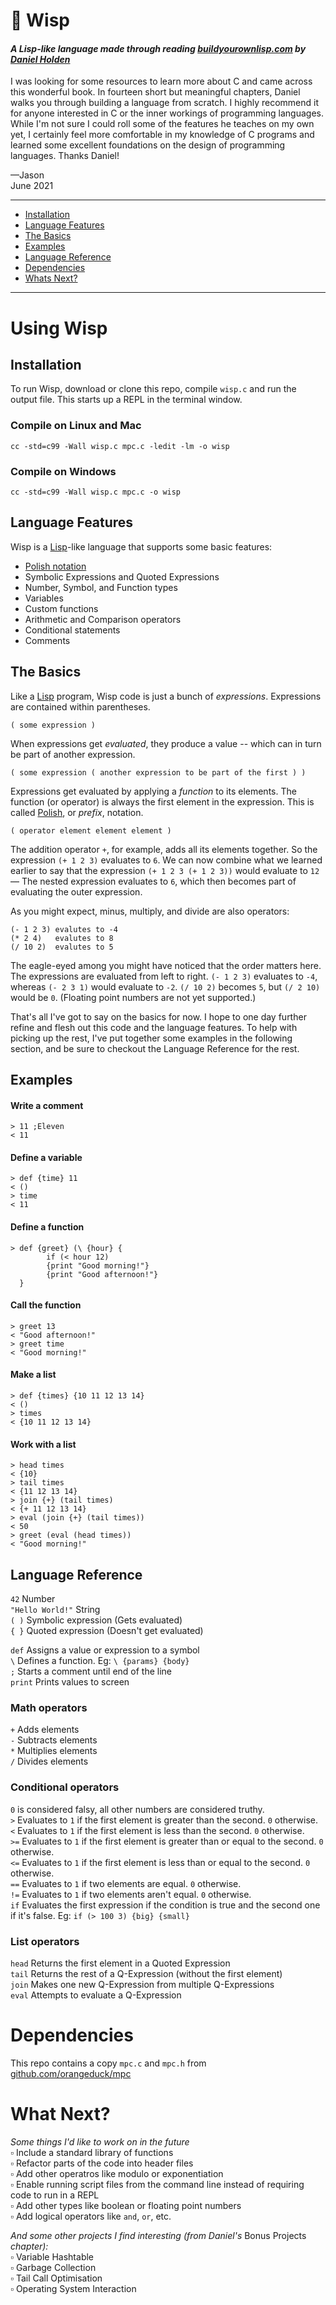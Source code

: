 # 👻 Wisp
#### ***A Lisp-like language made through reading [buildyourownlisp.com](http://www.buildyourownlisp.com/) by [Daniel Holden](https://github.com/orangeduck)***

I was looking for some resources to learn more about C and came across this wonderful book. In fourteen short but meaningful chapters, Daniel walks you through building a language from scratch. I highly recommend it for anyone interested in C or the inner workings of programming languages. While I'm not sure I could roll some of the features he teaches on my own yet, I certainly feel more comfortable in my knowledge of C programs and learned some excellent foundations on the design of programming languages. Thanks Daniel!

—Jason  
June 2021

---

- [Installation](#installation)
- [Language Features](#language-features)
- [The Basics](#the-basics)
- [Examples](#examples)
- [Language Reference](#language-reference)
- [Dependencies](#dependencies)  
- [Whats Next?](#what-next)

---

# Using Wisp

## Installation
To run Wisp, download or clone this repo, compile `wisp.c` and run the output file. This starts up a REPL in the terminal window.

### Compile on Linux and Mac
```
cc -std=c99 -Wall wisp.c mpc.c -ledit -lm -o wisp
```
### Compile on Windows
```
cc -std=c99 -Wall wisp.c mpc.c -o wisp
```

## Language Features
Wisp is a [Lisp](https://en.wikipedia.org/wiki/Lisp_(programming_language))-like language that supports some basic features:
- [Polish notation](https://en.wikipedia.org/wiki/Polish_notation)
- Symbolic Expressions and Quoted Expressions
- Number, Symbol, and Function types
- Variables
- Custom functions
- Arithmetic and Comparison operators
- Conditional statements
- Comments

## The Basics
Like a [Lisp](https://en.wikipedia.org/wiki/Lisp_(programming_language)) program, Wisp code is just a bunch of *expressions*. Expressions are contained within parentheses.
```
( some expression )
```
When expressions get *evaluated*, they produce a value -- which can in turn be part of another expression.
```
( some expression ( another expression to be part of the first ) )
```
Expressions get evaluated by applying a *function* to its elements. The function (or operator) is always the first element in the expression. This is called [Polish](https://en.wikipedia.org/wiki/Polish_notation), or *prefix*, notation.
```
( operator element element element )
```
The addition operator `+`, for example, adds all its elements together. So the expression `(+ 1 2 3)` evaluates to `6`. We can now combine what we learned earlier to say that the expression `(+ 1 2 3 (+ 1 2 3))` would evaluate to `12` — The nested expression evaluates to `6`, which then becomes part of evaluating the outer expression.  

As you might expect, minus, multiply, and divide are also operators:
```
(- 1 2 3) evalutes to -4
(* 2 4)   evalutes to 8
(/ 10 2)  evalutes to 5
```
The eagle-eyed among you might have noticed that the order matters here. The expressions are evaluated from left to right. `(- 1 2 3)` evaluates to `-4`, whereas `(- 2 3 1)` would evaluate to `-2`. `(/ 10 2)`  becomes `5`, but `(/ 2 10)` would be `0`. (Floating point numbers are not yet supported.)

That's all I've got to say on the basics for now. I hope to one day further refine and flesh out this code and the language features. To help with picking up the rest, I've put together some examples in the following section, and be sure to checkout the Language Reference for the rest.

## Examples

#### Write a comment
```
> 11 ;Eleven
< 11
```

#### Define a variable
```
> def {time} 11
< ()
> time
< 11
```

#### Define a function
```
> def {greet} (\ {hour} {
        if (< hour 12)
        {print "Good morning!"}
        {print "Good afternoon!"}
  }
```

#### Call the function
```
> greet 13
< "Good afternoon!"
> greet time
< "Good morning!"
```

#### Make a list
```
> def {times} {10 11 12 13 14}
< ()
> times
< {10 11 12 13 14}
```

#### Work with a list
```
> head times
< {10}
> tail times
< {11 12 13 14}
> join {+} (tail times)
< {+ 11 12 13 14}
> eval (join {+} (tail times))
< 50
> greet (eval (head times))
< "Good morning!"
```

## Language Reference

`42` Number  
`"Hello World!"` String  
`( )` Symbolic expression (Gets evaluated)  
`{ }` Quoted expression (Doesn't get evaluated)  

`def` Assigns a value or expression to a symbol  
`\` Defines a function. Eg: `\ {params} {body}`  
`;` Starts a comment until end of the line  
`print` Prints values to screen

### Math operators
` + ` Adds elements  
` - ` Subtracts elements  
` * ` Multiplies elements  
` / ` Divides elements  

### Conditional operators
`0` is considered falsy, all other numbers are considered truthy.  
` > ` Evaluates to `1` if the first element is greater than the second. `0` otherwise.  
` < ` Evaluates to `1` if the first element is less than the second. `0` otherwise.  
`>=` Evaluates to `1` if the first element is greater than or equal to the second. `0` otherwise.  
`<=` Evaluates to `1` if the first element is less than or equal to the second. `0` otherwise.  
`==` Evaluates to `1` if two elements are equal. `0` otherwise.  
`!=` Evaluates to `1` if two elements aren't equal. `0` otherwise.  
`if` Evaluates the first expression if the condition is true and the second one if it's false. Eg: `if (> 100 3) {big} {small}`  

### List operators   
`head` Returns the first element in a Quoted Expression  
`tail` Returns the rest of a Q-Expression (without the first element)  
`join` Makes one new Q-Expression from multiple Q-Expressions  
`eval` Attempts to evaluate a Q-Expression 

# Dependencies
This repo contains a copy `mpc.c` and `mpc.h` from [github.com/orangeduck/mpc](https://github.com/orangeduck/mpc)

# What Next?
*Some things I'd like to work on in the future*  
▫️ Include a standard library of functions  
▫️ Refactor parts of the code into header files  
▫️ Add other operatros like modulo or exponentiation  
▫️ Enable running script files from the command line instead of requiring code to run in a REPL  
▫️ Add other types like boolean or floating point numbers  
▫️ Add logical operators like `and`, `or`, etc.  

*And some other projects I find interesting (from Daniel's* Bonus Projects *chapter):*  
▫️ Variable Hashtable  
▫️ Garbage Collection  
▫️ Tail Call Optimisation  
▫️ Operating System Interaction  

<!-- 
781         wenv_add_builtin(e, "list", builtin_list);
 782         wenv_add_builtin(e, "head", builtin_head);
 783         wenv_add_builtin(e, "tail", builtin_tail);
 784         wenv_add_builtin(e, "eval", builtin_eval);
 785         wenv_add_builtin(e, "join", builtin_join);
 786 
 787         /* Math functions */
 788         wenv_add_builtin(e, "+", builtin_add);
 789         wenv_add_builtin(e, "-", builtin_sub);
 790         wenv_add_builtin(e, "*", builtin_mul);
 791         wenv_add_builtin(e, "/", builtin_div);
 792 
 793         /* Comparison functions */
 794         wenv_add_builtin(e, "if", builtin_if);
 795         wenv_add_builtin(e, "==", builtin_eq);
 796         wenv_add_builtin(e, "!=", builtin_ne);
 797         wenv_add_builtin(e, ">",  builtin_gt);
 798         wenv_add_builtin(e, "<",  builtin_lt);
 799         wenv_add_builtin(e, ">=", builtin_ge);
 800         wenv_add_builtin(e, "<=", builtin_le);
 801 
 802         /* String functions */
 803         wenv_add_builtin(e, "load",  builtin_load);
 804         wenv_add_builtin(e, "error", builtin_error);
 805         wenv_add_builtin(e, "print", builtin_print);
 -->
